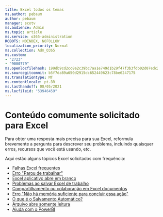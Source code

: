 ```yaml
---
title: Excel todos os temas
ms.author: pebaum
author: pebaum
manager: scotv
ms.audience: Admin
ms.topic: article
ms.service: o365-administration
ROBOTS: NOINDEX, NOFOLLOW
localization_priority: Normal
ms.collection: Adm_O365
ms.custom:
- "2723"
- "9000779"
ms.openlocfilehash: 199db9cd2cc8e2c39bc7aa1e749d1b29f47f3b3fdb02d07edc2b7dc10c19dbbd
ms.sourcegitcommit: b5f7da89a650d2915dc652449623c78be6247175
ms.translationtype: MT
ms.contentlocale: pt-BR
ms.lasthandoff: 08/05/2021
ms.locfileid: "53946459"
---
```

# <a name="commonly-requested-content-for-excel"></a>Conteúdo comumente solicitado para Excel

Para obter uma resposta mais precisa para sua Excel, reformula brevemente a pergunta para descrever seu problema, incluindo quaisquer erros, recursos que você está usando, etc. 

Aqui estão alguns tópicos Excel solicitados com frequência:

- [Falhas Excel frequentes](https://support.office.com/article/Excel-not-responding-hangs-freezes-or-stops-working-37E7D3C9-9E84-40BF-A805-4CA6853A1FF4)
- [Erro "Parou de trabalhar"](https://support.office.com/client/52bd7985-4e99-4a35-84c8-2d9b8301a2fa)
- [Excel aplicativo abre em branco](https://docs.microsoft.com/office/troubleshoot/excel/excel-opens-blank)
- [Problemas ao salvar Excel de trabalho](https://docs.microsoft.com/office/troubleshoot/excel/issue-when-save-excel-workbooks)
- [Compartilhamento ou colaboração em Excel documentos](https://support.office.com/article/7152aa8b-b791-414c-a3bb-3024e46fb104)
- [Erro "Não há memória suficiente para concluir essa ação"](https://docs.microsoft.com/office/troubleshoot/excel/available-resources-errors)
- [O que é o Salvamento Automático?](https://support.office.com/article/6d6bd723-ebfd-4e40-b5f6-ae6e8088f7a5)
- [Arquivo abre somente leitura](https://support.office.com/article/why-did-my-file-open-read-only-3ab4b792-da50-4b38-8628-14c64e1f1d15)
- [Ajuda com o PowerBI](https://powerbi.microsoft.com/support/)